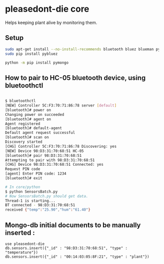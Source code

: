 # pleasedont-die core
Helps keeping plant alive by monitoring them.

## Setup

``` bash
sudo apt-get install --no-install-recommends bluetooth bluez blueman python-dev libbluetooth-dev python-serial bluez-simple-agent
sudo pip install pybluez

python -m pip install pymongo
```

## How to pair to HC-05 bluetooth device, using bluetoothctl
``` bash

$ bluetoothctl
[NEW] Controller 5C:F3:70:71:86:78 server [default]
[bluetooth]# power on
Changing power on succeeded
[bluetooth]# agent on
Agent registered
[bluetooth]# default-agent
Default agent request successful
[bluetooth]# scan on
Discovery started
[CHG] Controller 5C:F3:70:71:86:78 Discovering: yes
[NEW] Device 98:D3:31:70:68:51 HC-05
[bluetooth]# pair 98:D3:31:70:68:51
Attempting to pair with 98:D3:31:70:68:51
[CHG] Device 98:D3:31:70:68:51 Connected: yes
Request PIN code
[agent] Enter PIN code: 1234
[bluetooth]# exit

# In core/python
$ python SensorsBatch.py
# Now SensorsBatch.py should get data.
Thread-1 is starting...
BT connected - 98:D3:31:70:68:51
received {"temp":"25.90","hum":"61.40"}
```

## Mongo-db initial documents to be manually inserted :
```
use pleasedont-die
db.sensors.insert({"_id" : "98:D3:31:70:68:51", "type" : "temperature"})
db.sensors.insert({"_id" : "00:14:03:05:8F:21", "type" : "plant"})
```
